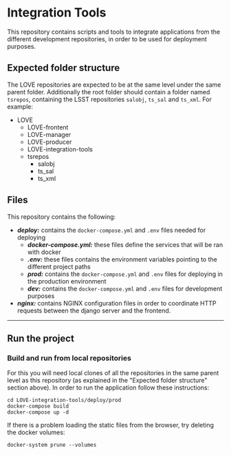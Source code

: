 # Integration Tools

This repository contains scripts and tools to integrate applications from the different development repositories, in order to be used for deployment purposes.

## Expected folder structure
The LOVE repositories are expected to be at the same level under the same parent folder. Additionally the root folder should contain a folder named `tsrepos`, containing the LSST repositories `salobj`, `ts_sal` and `ts_xml`.  For example:

* LOVE
  - LOVE-frontent
  - LOVE-manager
  - LOVE-producer
  - LOVE-integration-tools
  - tsrepos
    - salobj
    - ts_sal
    - ts_xml

## Files
This repository contains the following:
* ***deploy:*** contains the `docker-compose.yml` and `.env` files needed for deploying
  * ***docker-compose.yml:*** these files define the services that will be ran with docker
  * ***.env:*** these files contains the environment variables pointing to the different project paths
  * ***prod:*** contains the `docker-compose.yml` and `.env` files for deploying in the production environment
  * ***dev:*** contains the `docker-compose.yml` and `.env` files for development purposes
* ***nginx:*** contains NGINX configuration files in order to coordinate HTTP requests between the django server and the frontend.

---

## Run the project
### Build and run from local repositories
For this you will need local clones of all the repositories in the same parent level as this repository (as explained in the "Expected folder structure" section above). In order to run the application follow these instructions:

```
cd LOVE-integration-tools/deploy/prod
docker-compose build
docker-compose up -d
```

If there is a problem loading the static files from the browser, try deleting the docker volumes:
```
docker-system prune --volumes
```